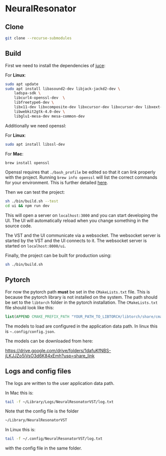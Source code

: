# NeuralResonator

## Clone

```bash
git clone --recurse-submodules
```

## Build

First we need to install the dependencies of [juce](https://github.com/juce-framework/JUCE/blob/master/docs/Linux%20Dependencies.md):

For **Linux**:

```bash
sudo apt update
sudo apt install libasound2-dev libjack-jackd2-dev \
    ladspa-sdk \
    libcurl4-openssl-dev  \
    libfreetype6-dev \
    libx11-dev libxcomposite-dev libxcursor-dev libxcursor-dev libxext-dev libxinerama-dev libxrandr-dev libxrender-dev \
    libwebkit2gtk-4.0-dev \
    libglu1-mesa-dev mesa-common-dev
```

Additionally we need openssl:

For **Linux**:

```bash
sudo apt install libssl-dev
```
For **Mac**:

```bash
brew install openssl
```

Openssl requires that `./bash_profile` be edited so that it can link properly with the project. Running `brew info openssl` will list the correct commands for your environment. This is further detailed [here](https://stackoverflow.com/a/29792635).

Then we can test the project:

```bash
sh ./bin/build.sh --test
cd ui && npm run dev
```

This will open a server on `localhost:3000` and you can start developing the UI. The UI will automatically reload when you change something in the source code.

The VST and the UI communicate via a websocket. The websocket server is started by the VST and the UI connects to it. The websocket server is started on `localhost:8000/ui`.

Finally, the project can be built for production using:

```bash
sh ./bin/build.sh
```

## Pytorch

For now the pytorch path **must** be set in the `CMakeLists.txt` file. This is because the pytorch library is not installed on the system. The path should be set to the `libtorch` folder in the pytorch installation. The `CMakeLists.txt` file should look like this:

```cmake
list(APPEND CMAKE_PREFIX_PATH "YOUR_PATH_TO_LIBTORCH/libtorch/share/cmake/Torch")
```

The models to load are configured in the application data path. In linux this is `~.config/config.json`.

The models can be downloaded from here:

https://drive.google.com/drive/folders/1dafuKfNBS-jLKJJZo5iVsO3d6K84xEmh?usp=share_link

## Logs and config files

The logs are written to the user application data path.

In Mac this is:

```bash
tail -f ~/Library/Logs/NeuralResonatorVST/log.txt
```

Note that the config file is the folder

```bash
~/Library/NeuralResonatorVST
```

In Linux this is:

```bash
tail -f ~/.config/NeuralResonatorVST/log.txt
```

with the config file in the same folder.

